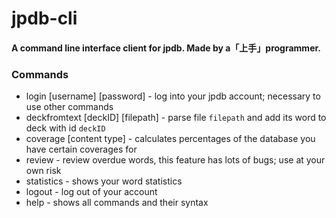 # jpdb-cli
#### A command line interface client for jpdb. Made by a「上手」programmer.

### Commands
+ login [username] [password] - log into your jpdb account; necessary to use other commands
+ deckfromtext [deckID] [filepath] - parse file `filepath` and add its word to deck with id `deckID`
+ coverage [content type] - calculates percentages of the database you have certain coverages for
+ review - review overdue words, this feature has lots of bugs; use at your own risk
+ statistics - shows your word statistics
+ logout - log out of your account
+ help - shows all commands and their syntax
